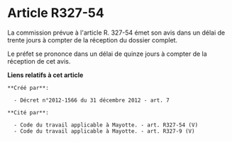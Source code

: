 # Article R327-54

La commission prévue à l'article R. 327-54 émet son avis dans un délai de trente jours à compter de la réception du dossier
complet. 

Le préfet se prononce dans un délai de quinze jours à compter de la réception de cet avis.

**Liens relatifs à cet article**

	**Créé par**:

	  - Décret n°2012-1566 du 31 décembre 2012 - art. 7

	**Cité par**:

	  - Code du travail applicable à Mayotte. - art. R327-54 (V)
	  - Code du travail applicable à Mayotte. - art. R327-9 (V)
